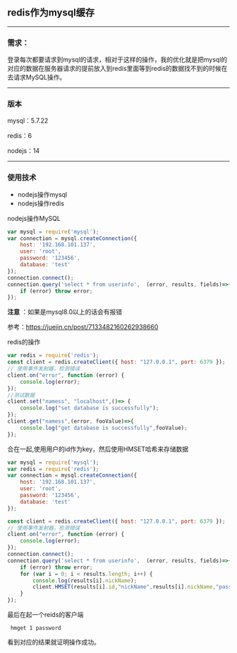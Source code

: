 ## redis作为mysql缓存

------

### 需求：

登录每次都要请求到mysql的请求，相对于这样的操作，我的优化就是把mysql的对应的数据在服务器请求的提前放入到redis里面等到redis的数据找不到的时候在去请求MySQL操作。

------

### 版本

mysql：5.7.22

redis：6

nodejs：14

------

### 使用技术

- nodejs操作mysql
- nodejs操作redis

nodejs操作MySQL 

```js
var mysql = require('mysql');
var connection = mysql.createConnection({
    host: '192.168.101.137',
    user: 'root',
    password: '123456',
    database: 'test'
});
connection.connect();
connection.query('select * from userinfo',  (error, results, fields)=>{
    if (error) throw error;
});
```

**注意** ：如果是mysql8.0以上的话会有报错

参考：https://juejin.cn/post/7133482160262938660

redis的操作

```js
var redis = require('redis');
const client = redis.createClient({ host: "127.0.0.1", port: 6379 });
// 使用事件发射器，检测错误
client.on("error", function (error) {
    console.log(error);
});
//测试数据
client.set("namess", "localhost",()=> {
    console.log("set database is successfully");
});
client.get("namess",(error, fooValue)=>{
    console.log("get database is successfully",fooValue);
});
```

合在一起,使用用户的id作为key，然后使用HMSET哈希来存储数据

```js
var mysql = require('mysql');
var redis = require('redis');
var connection = mysql.createConnection({
    host: '192.168.101.137',
    user: 'root',
    password: '123456',
    database: 'test'
});

const client = redis.createClient({ host: "127.0.0.1", port: 6379 });
// 使用事件发射器，检测错误
client.on("error", function (error) {
    console.log(error);
});
connection.connect();
connection.query('select * from userinfo',  (error, results, fields)=>{
    if (error) throw error;
    for (var i = 0; i < results.length; i++) {
        console.log(results[i].nickName);
        client.HMSET(results[i].id,"nickName",results[i].nickName,"password",results[i].password,"face",results[i].face,"sex",results[i].sex,"ukey",results[i].ukey)
    }
});
```

最后在起一个reids的客户端

```
 hmget 1 password
```

看到对应的结果就证明操作成功。